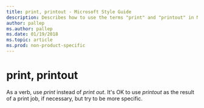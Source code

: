 ```yaml
---
title: print, printout - Microsoft Style Guide
description: Describes how to use the terms "print" and "printout" in Microsoft content.
author: pallep
ms.author: pallep
ms.date: 01/19/2018
ms.topic: article
ms.prod: non-product-specific
---
```


# print, printout

As a verb, use *print* instead of *print out*. It's OK to use *printout* as the result of a print job, if necessary, but try to be more specific.
